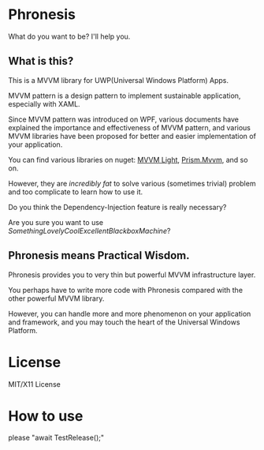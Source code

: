 # Phronesis

What do you want to be? I'll help you.

## What is this?

This is a MVVM library for UWP(Universal Windows Platform) Apps.

MVVM pattern is a design pattern to implement sustainable application, especially with XAML.

Since MVVM pattern was introduced on WPF, various documents have explained the importance and effectiveness 
of MVVM pattern, and various MVVM libraries have been proposed for better and easier implementation of your application.

You can find various libraries on nuget: [MVVM Light](https://www.nuget.org/packages/MvvmLight/), [Prism.Mvvm](https://www.nuget.org/packages/Prism.Mvvm), and so on.

However, they are *incredibly fat* to solve various (sometimes trivial) problem and too complicate to learn how to use it.

Do you think the Dependency-Injection feature is really necessary? 

Are you sure you want to use *SomethingLovelyCoolExcellentBlackboxMachine*?

## Phronesis means Practical Wisdom.

Phronesis provides you to very thin but powerful MVVM infrastructure layer.

You perhaps have to write more code with Phronesis compared with the other powerful MVVM library.

However, you can handle more and more phenomenon on your application and framework, and you may touch the heart of the Universal Windows Platform.

# License

MIT/X11 License

# How to use

please "await TestRelease();"

